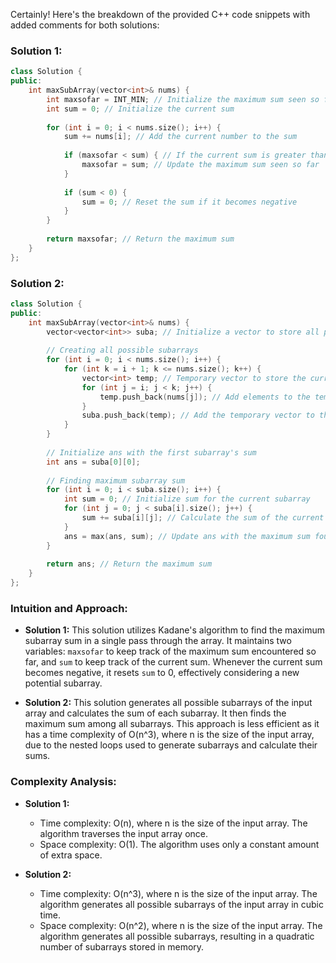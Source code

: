 Certainly! Here's the breakdown of the provided C++ code snippets with added comments for both solutions:

### Solution 1:
```cpp
class Solution {
public:
    int maxSubArray(vector<int>& nums) {
        int maxsofar = INT_MIN; // Initialize the maximum sum seen so far to negative infinity
        int sum = 0; // Initialize the current sum
        
        for (int i = 0; i < nums.size(); i++) {
            sum += nums[i]; // Add the current number to the sum
            
            if (maxsofar < sum) { // If the current sum is greater than the maximum sum seen so far
                maxsofar = sum; // Update the maximum sum seen so far
            }
            
            if (sum < 0) {
                sum = 0; // Reset the sum if it becomes negative
            }
        }
        
        return maxsofar; // Return the maximum sum
    }
};
```

### Solution 2:
```cpp
class Solution {
public:
    int maxSubArray(vector<int>& nums) {
        vector<vector<int>> suba; // Initialize a vector to store all possible subarrays
        
        // Creating all possible subarrays
        for (int i = 0; i < nums.size(); i++) {
            for (int k = i + 1; k <= nums.size(); k++) {
                vector<int> temp; // Temporary vector to store the current subarray
                for (int j = i; j < k; j++) {
                    temp.push_back(nums[j]); // Add elements to the temporary vector
                }
                suba.push_back(temp); // Add the temporary vector to the list of subarrays
            }
        }
        
        // Initialize ans with the first subarray's sum
        int ans = suba[0][0];
        
        // Finding maximum subarray sum
        for (int i = 0; i < suba.size(); i++) {
            int sum = 0; // Initialize sum for the current subarray
            for (int j = 0; j < suba[i].size(); j++) {
                sum += suba[i][j]; // Calculate the sum of the current subarray
            }
            ans = max(ans, sum); // Update ans with the maximum sum found so far
        }
        
        return ans; // Return the maximum sum
    }
};
```

### Intuition and Approach:
- **Solution 1:** This solution utilizes Kadane's algorithm to find the maximum subarray sum in a single pass through the array. It maintains two variables: `maxsofar` to keep track of the maximum sum encountered so far, and `sum` to keep track of the current sum. Whenever the current sum becomes negative, it resets `sum` to 0, effectively considering a new potential subarray.
  
- **Solution 2:** This solution generates all possible subarrays of the input array and calculates the sum of each subarray. It then finds the maximum sum among all subarrays. This approach is less efficient as it has a time complexity of O(n^3), where n is the size of the input array, due to the nested loops used to generate subarrays and calculate their sums.

### Complexity Analysis:
- **Solution 1:**
  - Time complexity: O(n), where n is the size of the input array. The algorithm traverses the input array once.
  - Space complexity: O(1). The algorithm uses only a constant amount of extra space.

- **Solution 2:**
  - Time complexity: O(n^3), where n is the size of the input array. The algorithm generates all possible subarrays of the input array in cubic time.
  - Space complexity: O(n^2), where n is the size of the input array. The algorithm generates all possible subarrays, resulting in a quadratic number of subarrays stored in memory.